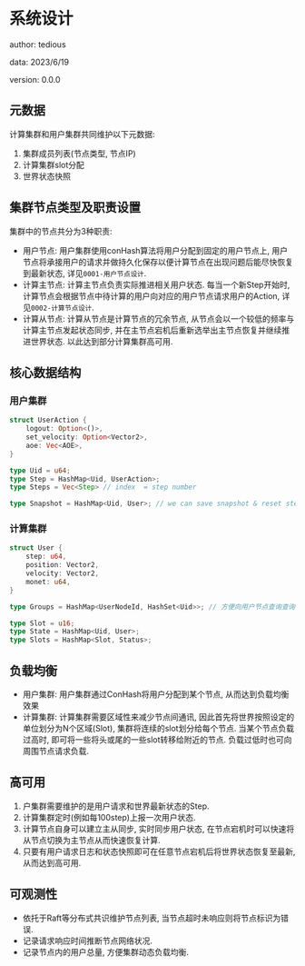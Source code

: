 # 系统设计

author: tedious

data: 2023/6/19

version: 0.0.0

## 元数据

计算集群和用户集群共同维护以下元数据:

1. 集群成员列表(节点类型, 节点IP)
2. 计算集群slot分配
3. 世界状态快照

## 集群节点类型及职责设置

集群中的节点共分为3种职责:

- 用户节点: 用户集群使用conHash算法将用户分配到固定的用户节点上, 用户节点将承接用户的请求并做持久化保存以便计算节点在出现问题后能尽快恢复到最新状态, 详见`0001-用户节点设计`.
- 计算主节点: 计算主节点负责实际推进相关用户状态. 每当一个新Step开始时, 计算节点会根据节点中待计算的用户向对应的用户节点请求用户的Action, 详见`0002-计算节点设计`.
- 计算从节点: 计算从节点是计算节点的冗余节点, 从节点会以一个较低的频率与计算主节点发起状态同步, 并在主节点宕机后重新选举出主节点恢复并继续推进世界状态. 以此达到部分计算集群高可用.

## 核心数据结构

### 用户集群

```rust
struct UserAction {
    logout: Option<()>,
    set_velocity: Option<Vector2>,
    aoe: Vec<AOE>,
}

type Uid = u64;
type Step = HashMap<Uid, UserAction>;
type Steps = Vec<Step> // index  = step number

type Snapshot = HashMap<Uid, User>; // we can save snapshot & reset steps to 0;
```

### 计算集群

```rust
struct User {
    step: u64,
    position: Vector2,
    velocity: Vector2,
    monet: u64,
}

type Groups = HashMap<UserNodeId, HashSet<Uid>>; // 方便向用户节点查询查询, 因为用户与用户节点的绑定在用户集群不改变的情况下是固定的, 因此计算一次即可.

type Slot = u16;
type State = HashMap<Uid, User>;
type Slots = HashMap<Slot, Status>;
```

## 负载均衡

- 用户集群: 用户集群通过ConHash将用户分配到某个节点, 从而达到负载均衡效果
- 计算集群: 计算集群需要区域性来减少节点间通讯, 因此首先将世界按照设定的单位划分为N个区域(Slot), 集群将连续的slot划分给每个节点. 当某个节点负载过高时, 即可将一些将头或尾的一些slot转移给附近的节点. 负载过低时也可向周围节点请求负载.

## 高可用

1. 户集群需要维护的是用户请求和世界最新状态的Step.
2. 计算集群定时(例如每100step)上报一次用户状态.
3. 计算节点自身可以建立主从同步, 实时同步用户状态, 在节点宕机时可以快速将从节点切换为主节点从而快速恢复计算.
4. 只要有用户请求日志和状态快照即可在任意节点宕机后将世界状态恢复至最新, 从而达到高可用.

## 可观测性

- 依托于Raft等分布式共识维护节点列表, 当节点超时未响应则将节点标识为错误.
- 记录请求响应时间推断节点网络状况.
- 记录节点内的用户总量, 方便集群动态负载均衡.

